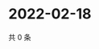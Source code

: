 # 2022-02-18

共 0 条

<!-- BEGIN WEIBO -->
<!-- 最后更新时间 Fri Feb 18 2022 12:19:10 GMT+0800 (China Standard Time) -->

<!-- END WEIBO -->
